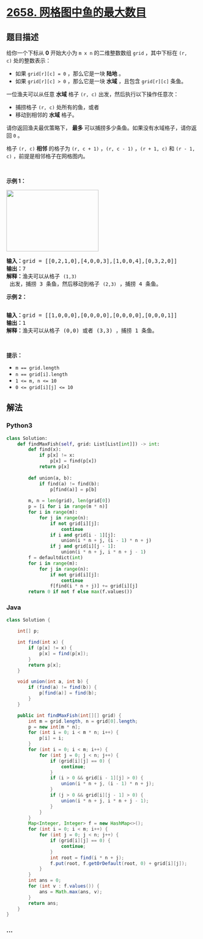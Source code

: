 # [2658. 网格图中鱼的最大数目](https://leetcode-cn.com/problems/maximum-number-of-fish-in-a-grid)



## 题目描述

<!-- 这里写题目描述 -->

<p>给你一个下标从 <strong>0</strong>&nbsp;开始大小为 <code>m x n</code>&nbsp;的二维整数数组&nbsp;<code>grid</code>&nbsp;，其中下标在&nbsp;<code>(r, c)</code>&nbsp;处的整数表示：</p>

<ul>
	<li>如果&nbsp;<code>grid[r][c] = 0</code>&nbsp;，那么它是一块 <strong>陆地</strong>&nbsp;。</li>
	<li>如果&nbsp;<code>grid[r][c] &gt; 0</code>&nbsp;，那么它是一块&nbsp;<strong>水域</strong>&nbsp;，且包含&nbsp;<code>grid[r][c]</code>&nbsp;条鱼。</li>
</ul>

<p>一位渔夫可以从任意 <strong>水域</strong>&nbsp;格子&nbsp;<code>(r, c)</code>&nbsp;出发，然后执行以下操作任意次：</p>

<ul>
	<li>捕捞格子&nbsp;<code>(r, c)</code>&nbsp;处所有的鱼，或者</li>
	<li>移动到相邻的 <strong>水域</strong>&nbsp;格子。</li>
</ul>

<p>请你返回渔夫最优策略下，&nbsp;<strong>最多</strong>&nbsp;可以捕捞多少条鱼。如果没有水域格子，请你返回 <code>0</code>&nbsp;。</p>

<p>格子&nbsp;<code>(r, c)</code>&nbsp;<strong>相邻</strong>&nbsp;的格子为&nbsp;<code>(r, c + 1)</code>&nbsp;，<code>(r, c - 1)</code>&nbsp;，<code>(r + 1, c)</code> 和&nbsp;<code>(r - 1, c)</code>&nbsp;，前提是相邻格子在网格图内。</p>

<p>&nbsp;</p>

<p><strong>示例 1：</strong></p>

<p><img alt="" src="https://assets.leetcode.com/uploads/2023/03/29/example.png" style="width: 241px; height: 161px;"></p>

<pre><b>输入：</b>grid = [[0,2,1,0],[4,0,0,3],[1,0,0,4],[0,3,2,0]]
<b>输出：</b>7
<b>解释：</b>渔夫可以从格子 <code>(1,3)</code> 出发，捕捞 3 条鱼，然后移动到格子 <code>(2,3)</code>&nbsp;，捕捞 4 条鱼。
</pre>

<p><strong>示例 2：</strong></p>

<p><img alt="" src="https://assets.leetcode.com/uploads/2023/03/29/example2.png"></p>

<pre><b>输入：</b>grid = [[1,0,0,0],[0,0,0,0],[0,0,0,0],[0,0,0,1]]
<b>输出：</b>1
<b>解释：</b>渔夫可以从格子 (0,0) 或者 (3,3) ，捕捞 1 条鱼。
</pre>

<p>&nbsp;</p>

<p><strong>提示：</strong></p>

<ul>
	<li><code>m == grid.length</code></li>
	<li><code>n == grid[i].length</code></li>
	<li><code>1 &lt;= m, n &lt;= 10</code></li>
	<li><code>0 &lt;= grid[i][j] &lt;= 10</code></li>
</ul>


## 解法

<!-- 这里可写通用的实现逻辑 -->

<!-- tabs:start -->

### **Python3**

<!-- 这里可写当前语言的特殊实现逻辑 -->

```python
class Solution:
    def findMaxFish(self, grid: List[List[int]]) -> int:
        def find(x):
            if p[x] != x:
                p[x] = find(p[x])
            return p[x]
        
        def union(a, b):
            if find(a) != find(b):
                p[find(a)] = p[b]
        
        m, n = len(grid), len(grid[0])
        p = [i for i in range(m * n)]
        for i in range(m):
            for j in range(n):
                if not grid[i][j]:
                    continue
                if i and grid[i - 1][j]:
                    union(i * n + j, (i - 1) * n + j)
                if j and grid[i][j - 1]:
                    union(i * n + j, i * n + j - 1)
        f = defaultdict(int)
        for i in range(m):
            for j in range(n):
                if not grid[i][j]:
                    continue
                f[find(i * n + j)] += grid[i][j]
        return 0 if not f else max(f.values())
```

### **Java**

<!-- 这里可写当前语言的特殊实现逻辑 -->

```java
class Solution {

    int[] p;

    int find(int x) {
        if (p[x] != x) {
            p[x] = find(p[x]);
        }
        return p[x];
    }

    void union(int a, int b) {
        if (find(a) != find(b)) {
            p[find(a)] = find(b);
        }
    }

    public int findMaxFish(int[][] grid) {
        int m = grid.length, n = grid[0].length;
        p = new int[m * n];
        for (int i = 0; i < m * n; i++) {
            p[i] = i;
        }
        for (int i = 0; i < m; i++) {
            for (int j = 0; j < n; j++) {
                if (grid[i][j] == 0) {
                    continue;
                }
                if (i > 0 && grid[i - 1][j] > 0) {
                    union(i * n + j, (i - 1) * n + j);
                }
                if (j > 0 && grid[i][j - 1] > 0) {
                    union(i * n + j, i * n + j - 1);
                }
            }
        }
        Map<Integer, Integer> f = new HashMap<>();
        for (int i = 0; i < m; i++) {
            for (int j = 0; j < n; j++) {
                if (grid[i][j] == 0) {
                    continue;
                }
                int root = find(i * n + j);
                f.put(root, f.getOrDefault(root, 0) + grid[i][j]);
            }
        }
        int ans = 0;
        for (int v : f.values()) {
            ans = Math.max(ans, v);
        }
        return ans;
    }
}
```

### **...**

```

```

<!-- tabs:end -->
